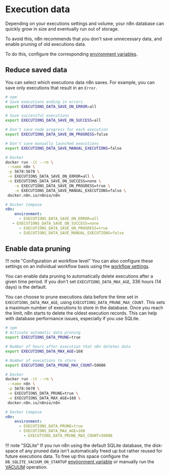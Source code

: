 # Execution data


Depending on your executions settings and volume, your n8n database can quickly grow in size and eventually run out of storage.


To avoid this, n8n recommends that you don't save unnecessary data, and enable pruning of old executions data.

To do this, configure the corresponding [environment variables](/hosting/environment-variables/environment-variables/#executions).

## Reduce saved data

You can select which executions data n8n saves. For example, you can save only executions that result in an `Error`.

```sh
# npm
# Save executions ending in errors
export EXECUTIONS_DATA_SAVE_ON_ERROR=all

# Save successful executions
export EXECUTIONS_DATA_SAVE_ON_SUCCESS=all

# Don't save node progress for each execution
export EXECUTIONS_DATA_SAVE_ON_PROGRESS=false

# Don't save manually launched executions
export EXECUTIONS_DATA_SAVE_MANUAL_EXECUTIONS=false

```

```sh
# Docker
docker run -it --rm \
 --name n8n \
 -p 5678:5678 \
 -e EXECUTIONS_DATA_SAVE_ON_ERROR=all \
 -e EXECUTIONS_DATA_SAVE_ON_SUCCESS=none \
    -e EXECUTIONS_DATA_SAVE_ON_PROGRESS=true \
    -e EXECUTIONS_DATA_SAVE_MANUAL_EXECUTIONS=false \
 docker.n8n.io/n8nio/n8n
```


```yaml
# Docker Compose
n8n:
    environment:
      - EXECUTIONS_DATA_SAVE_ON_ERROR=all
   - EXECUTIONS_DATA_SAVE_ON_SUCCESS=none
      - EXECUTIONS_DATA_SAVE_ON_PROGRESS=true
      - EXECUTIONS_DATA_SAVE_MANUAL_EXECUTIONS=false
```


## Enable data pruning


!!! note "Configuration at workflow level"
    You can also configure these settings on an individual workflow basis using the [workflow settings](/workflows/workflows/#workflow-settings).


You can enable data pruning to automatically delete executions after a given time period. If you don't set `EXECUTIONS_DATA_MAX_AGE`, 336 hours (14 days) is the default.

You can choose to prune executions data before the time set in `EXECUTIONS_DATA_MAX_AGE`, using `EXECUTIONS_DATA_PRUNE_MAX_COUNT`. This sets a maximum number of executions to store in the database. Once you reach the limit, n8n starts to delete the oldest execution records. This can help with database performance issues, especially if you use SQLite.


```sh
# npm
# Activate automatic data pruning
export EXECUTIONS_DATA_PRUNE=true

# Number of hours after execution that n8n deletes data
export EXECUTIONS_DATA_MAX_AGE=168

# Number of executions to store
export EXECUTIONS_DATA_PRUNE_MAX_COUNT=50000
```

```sh
# Docker
docker run -it --rm \
 --name n8n \
 -p 5678:5678 \
 -e EXECUTIONS_DATA_PRUNE=true \
 -e EXECUTIONS_DATA_MAX_AGE=168 \
 docker.n8n.io/n8nio/n8n
```

```yaml
# Docker Compose
n8n:
    environment:
      - EXECUTIONS_DATA_PRUNE=true
      - EXECUTIONS_DATA_MAX_AGE=168
	  	- EXECUTIONS_DATA_PRUNE_MAX_COUNT=50000
```


!!! note "SQLite"
    If you run n8n using the default SQLite database, the disk-space of any pruned data isn't automatically freed up but rather reused for future executions data. To free up this space configure the `DB_SQLITE_VACUUM_ON_STARTUP` [environment variable](/hosting/environment-variables/environment-variables/#sqlite) or manually run the [VACUUM](https://www.sqlite.org/lang_vacuum.html) operation.
